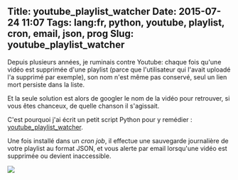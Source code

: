 Title: youtube_playlist_watcher
Date: 2015-07-24 11:07
Tags: lang:fr, python, youtube, playlist, cron, email, json, prog
Slug: youtube_playlist_watcher
---
Depuis plusieurs années, je ruminais contre Youtube: chaque fois qu'une vidéo est supprimée d'une playlist (parce que l'utilisateur qui l'avait uploadé l'a supprimé par exemple), son nom n'est même pas conservé, seul un lien mort persiste dans la liste.

Et la seule solution est alors de googler le nom de la vidéo pour retrouver, si vous êtes chanceux, de quelle chanson il s'agissait.

C'est pourquoi j'ai écrit un petit script Python pour y remédier : [youtube\_playlist\_watcher](https://github.com/Lucas-C/youtube_playlist_watcher).

Une fois installé dans un _cron job_, il effectue une sauvegarde journalière de votre playlist au format JSON, et vous alerte par email lorsqu'une vidéo est supprimée ou devient inaccessible.

<img src="/images/wwcb/NinjaTurtlesPowerRangers.gif">
